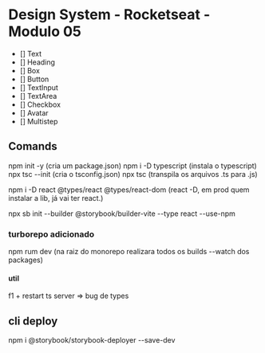 # Design System - Rocketseat - Modulo 05

- [] Text
- [] Heading
- [] Box
- [] Button
- [] TextInput
- [] TextArea
- [] Checkbox
- [] Avatar
- [] Multistep

## Comands

npm init -y (cria um package.json)
npm i -D typescript (instala o typescript)
npx tsc --init (cria o tsconfig.json)
npx tsc (transpila os arquivos .ts para .js)

npm i -D react @types/react @types/react-dom
(react -D, em prod quem instalar a lib, já vai ter react.)

npx sb init --builder @storybook/builder-vite --type react --use-npm

### turborepo adicionado

npm rum dev (na raiz do monorepo realizara todos os builds --watch dos packages)

#### util

f1 + restart ts server => bug de types

## cli deploy

npm i @storybook/storybook-deployer --save-dev
